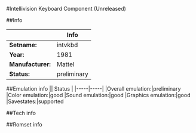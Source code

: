 #Intellivision Keyboard Component (Unreleased)

##Info

||Info|
|-----|-----|
|**Setname:**|intvkbd
|**Year:**|1981
|**Manufacturer:**|Mattel
|**Status:**|preliminary

##Emulation info
|| Status |
|-----|-----|
|Overall emulation:|preliminary
|Color emulation:|good
|Sound emulation:|good
|Graphics emulation:|good
|Savestates:|supported

##Tech info

##Romset info

<!--- START OF EDITED COMMENT DO NOT TOUCH TEXT ABOVE-->
